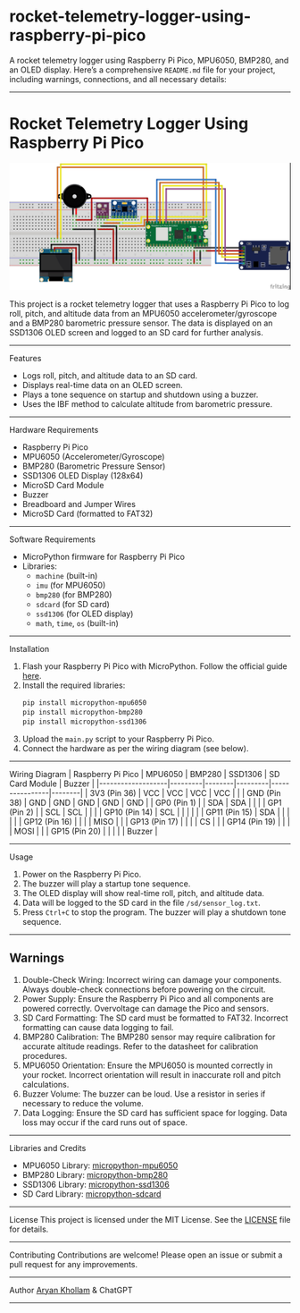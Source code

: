 # rocket-telemetry-logger-using-raspberry-pi-pico
A rocket telemetry logger using Raspberry Pi Pico, MPU6050, BMP280, and an OLED display.
Here’s a comprehensive `README.md` file for your project, including warnings, connections, and all necessary details:

---

# Rocket Telemetry Logger Using Raspberry Pi Pico

![Project Image](Avionica+_bb.jpg)

This project is a rocket telemetry logger that uses a Raspberry Pi Pico to log roll, pitch, and altitude data from an MPU6050 accelerometer/gyroscope and a BMP280 barometric pressure sensor. The data is displayed on an SSD1306 OLED screen and logged to an SD card for further analysis.

---

Features
- Logs roll, pitch, and altitude data to an SD card.
- Displays real-time data on an OLED screen.
- Plays a tone sequence on startup and shutdown using a buzzer.
- Uses the IBF method to calculate altitude from barometric pressure.

---

Hardware Requirements
- Raspberry Pi Pico
- MPU6050 (Accelerometer/Gyroscope)
- BMP280 (Barometric Pressure Sensor)
- SSD1306 OLED Display (128x64)
- MicroSD Card Module
- Buzzer
- Breadboard and Jumper Wires
- MicroSD Card (formatted to FAT32)

---

Software Requirements
- MicroPython firmware for Raspberry Pi Pico
- Libraries:
  - `machine` (built-in)
  - `imu` (for MPU6050)
  - `bmp280` (for BMP280)
  - `sdcard` (for SD card)
  - `ssd1306` (for OLED display)
  - `math`, `time`, `os` (built-in)

---

Installation
1. Flash your Raspberry Pi Pico with MicroPython. Follow the official guide [here](https://www.raspberrypi.com/documentation/microcontrollers/micropython.html).
2. Install the required libraries:
   ```bash
   pip install micropython-mpu6050
   pip install micropython-bmp280
   pip install micropython-ssd1306
   ```
3. Upload the `main.py` script to your Raspberry Pi Pico.
4. Connect the hardware as per the wiring diagram (see below).

---

Wiring Diagram
| Raspberry Pi Pico | MPU6050 | BMP280 | SSD1306 | SD Card Module | Buzzer |
|-------------------|---------|--------|---------|----------------|--------|
| 3V3 (Pin 36)      | VCC     | VCC    | VCC     | VCC            |        |
| GND (Pin 38)      | GND     | GND    | GND     | GND            | GND    |
| GP0 (Pin 1)       |         | SDA    | SDA     |                |        |
| GP1 (Pin 2)       |         | SCL    | SCL     |                |        |
| GP10 (Pin 14)     | SCL     |        |         |                |        |
| GP11 (Pin 15)     | SDA     |        |         |                |        |
| GP12 (Pin 16)     |         |        |         | MISO           |        |
| GP13 (Pin 17)     |         |        |         | CS             |        |
| GP14 (Pin 19)     |         |        |         | MOSI           |        |
| GP15 (Pin 20)     |         |        |         |                | Buzzer |

---

Usage
1. Power on the Raspberry Pi Pico.
2. The buzzer will play a startup tone sequence.
3. The OLED display will show real-time roll, pitch, and altitude data.
4. Data will be logged to the SD card in the file `/sd/sensor_log.txt`.
5. Press `Ctrl+C` to stop the program. The buzzer will play a shutdown tone sequence.

---

## Warnings
1. Double-Check Wiring: Incorrect wiring can damage your components. Always double-check connections before powering on the circuit.
2. Power Supply: Ensure the Raspberry Pi Pico and all components are powered correctly. Overvoltage can damage the Pico and sensors.
3. SD Card Formatting: The SD card must be formatted to FAT32. Incorrect formatting can cause data logging to fail.
4. BMP280 Calibration: The BMP280 sensor may require calibration for accurate altitude readings. Refer to the datasheet for calibration procedures.
5. MPU6050 Orientation: Ensure the MPU6050 is mounted correctly in your rocket. Incorrect orientation will result in inaccurate roll and pitch calculations.
6. Buzzer Volume: The buzzer can be loud. Use a resistor in series if necessary to reduce the volume.
7. Data Logging: Ensure the SD card has sufficient space for logging. Data loss may occur if the card runs out of space.

---

Libraries and Credits
- MPU6050 Library: [micropython-mpu6050](https://github.com/micropython-IMU/micropython-mpu6050)
- BMP280 Library: [micropython-bmp280](https://github.com/dafvid/micropython-bmp280)
- SSD1306 Library: [micropython-ssd1306](https://github.com/stlehmann/micropython-ssd1306)
- SD Card Library: [micropython-sdcard](https://github.com/micropython/micropython-lib/tree/master/micropython/drivers/storage/sdcard)

---

License
This project is licensed under the MIT License. See the [LICENSE](LICENSE) file for details.

---

Contributing
Contributions are welcome! Please open an issue or submit a pull request for any improvements.

---

Author
[Aryan Khollam](https://github.com/aryankhollam) & ChatGPT

---


